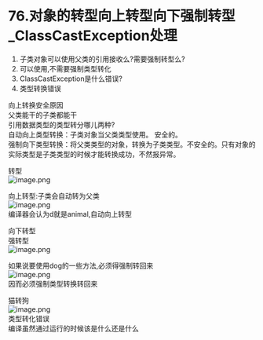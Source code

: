 # 76.对象的转型向上转型向下强制转型_ClassCastException处理

1. 子类对象可以使用父类的引用接收么?需要强制转型么?
  1. 可以使用,不需要强制类型转化
2. ClassCastException是什么错误?
  1. 类型转换错误

向上转换安全原因<br />父类能干的子类都能干<br />引用数据类型的类型转分哪儿两种?<br />自动向上类型转换：子类对象当父类类型使用。 安全的。<br />强制向下类型转换：将父类类型的对象，转换为子类类型。不安全的。只有对象的实际类型是子类类型的时候才能转换成功，不然报异常。

转型<br />![image.png](https://cdn.nlark.com/yuque/0/2019/png/349894/1559369870285-b5c096b5-aa8f-4e18-9e1a-42e50c11b27b.png#align=left&display=inline&height=181&name=image.png&originHeight=181&originWidth=521&size=82471&status=done&width=521)

向上转型:子类会自动转为父类<br />![image.png](https://cdn.nlark.com/yuque/0/2019/png/349894/1559369902268-67114561-b5dc-4865-ae50-221448088c7b.png#align=left&display=inline&height=50&name=image.png&originHeight=50&originWidth=154&size=10526&status=done&width=154)<br />编译器会认为d就是animal,自动向上转型

向下转型<br />强转型<br />![image.png](https://cdn.nlark.com/yuque/0/2019/png/349894/1559369979235-2bcb951e-1ea4-412d-8aa0-d96f550d78ae.png#align=left&display=inline&height=73&name=image.png&originHeight=73&originWidth=232&size=19239&status=done&width=232)

如果说要使用dog的一些方法,必须得强制转回来<br />![image.png](https://cdn.nlark.com/yuque/0/2019/png/349894/1559370047388-1ecad2d9-f584-4dbc-9b8c-cb3c79c187b5.png#align=left&display=inline&height=149&name=image.png&originHeight=149&originWidth=357&size=47921&status=done&width=357)<br />因而必须强制类型转换转回来

猫转狗<br />![image.png](https://cdn.nlark.com/yuque/0/2019/png/349894/1559370154614-57c87e75-d9c5-4d2b-bdd3-18030ed1e3b7.png#align=left&display=inline&height=313&name=image.png&originHeight=313&originWidth=403&size=89491&status=done&width=403)<br />类型转化错误<br />编译虽然通过运行的时候该是什么还是什么
